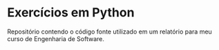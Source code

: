 # Exercícios em Python

Repositório contendo o código fonte utilizado em um relatório para meu curso de Engenharia de Software.